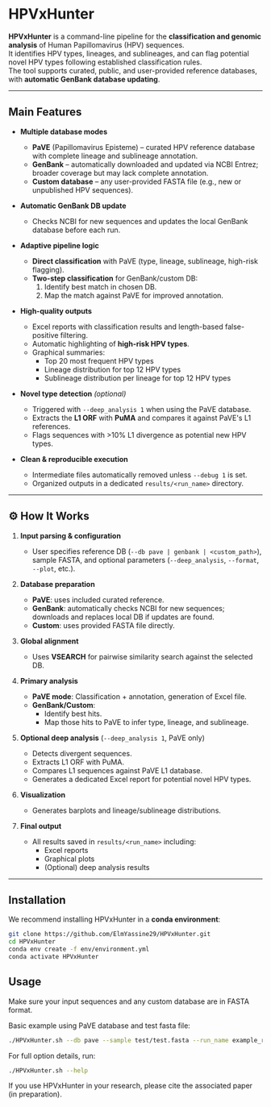 # HPVxHunter

**HPVxHunter** is a command-line pipeline for the **classification and genomic analysis** of Human Papillomavirus (HPV) sequences.  
It identifies HPV types, lineages, and sublineages, and can flag potential novel HPV types following established classification rules.  
The tool supports curated, public, and user-provided reference databases, with **automatic GenBank database updating**.

---

##  Main Features

- **Multiple database modes**  
  - **PaVE** (Papillomavirus Episteme) – curated HPV reference database with complete lineage and sublineage annotation.  
  - **GenBank** – automatically downloaded and updated via NCBI Entrez; broader coverage but may lack complete annotation.  
  - **Custom database** – any user-provided FASTA file (e.g., new or unpublished HPV sequences).  

- **Automatic GenBank DB update**  
  - Checks NCBI for new sequences and updates the local GenBank database before each run.  

- **Adaptive pipeline logic**  
  - **Direct classification** with PaVE (type, lineage, sublineage, high-risk flagging).  
  - **Two-step classification** for GenBank/custom DB:  
    1. Identify best match in chosen DB.  
    2. Map the match against PaVE for improved annotation.  

- **High-quality outputs**  
  - Excel reports with classification results and length-based false-positive filtering.  
  - Automatic highlighting of **high-risk HPV types**.  
  - Graphical summaries:  
    - Top 20 most frequent HPV types  
    - Lineage distribution for top 12 HPV types  
    - Sublineage distribution per lineage for top 12 HPV types  

- **Novel type detection** *(optional)*  
  - Triggered with `--deep_analysis 1` when using the PaVE database.  
  - Extracts the **L1 ORF** with **PuMA** and compares it against PaVE's L1 references.  
  - Flags sequences with >10% L1 divergence as potential new HPV types.  

- **Clean & reproducible execution**  
  - Intermediate files automatically removed unless `--debug 1` is set.  
  - Organized outputs in a dedicated `results/<run_name>` directory.  

---

## ⚙ How It Works

1. **Input parsing & configuration**  
   - User specifies reference DB (`--db pave | genbank | <custom_path>`), sample FASTA, and optional parameters (`--deep_analysis`, `--format`, `--plot`, etc.).  

2. **Database preparation**  
   - **PaVE**: uses included curated reference.  
   - **GenBank**: automatically checks NCBI for new sequences; downloads and replaces local DB if updates are found.  
   - **Custom**: uses provided FASTA file directly.  

3. **Global alignment**  
   - Uses **VSEARCH** for pairwise similarity search against the selected DB.  

4. **Primary analysis**  
   - **PaVE mode**: Classification + annotation, generation of Excel file.  
   - **GenBank/Custom**:  
     - Identify best hits.  
     - Map those hits to PaVE to infer type, lineage, and sublineage.  

5. **Optional deep analysis** (`--deep_analysis 1`, PaVE only)  
   - Detects divergent sequences.  
   - Extracts L1 ORF with PuMA.  
   - Compares L1 sequences against PaVE L1 database.  
   - Generates a dedicated Excel report for potential novel HPV types.  

6. **Visualization**  
   - Generates barplots and lineage/sublineage distributions.  

7. **Final output**  
   - All results saved in `results/<run_name>` including:  
     - Excel reports  
     - Graphical plots  
     - (Optional) deep analysis results  

---

##  Installation

We recommend installing HPVxHunter in a **conda environment**:

```bash
git clone https://github.com/ElmYassine29/HPVxHunter.git
cd HPVxHunter
conda env create -f env/environment.yml
conda activate HPVxHunter
```


## Usage 

Make sure your input sequences and any custom database are in FASTA format.

Basic example using PaVE database and test fasta file:

```bash
./HPVxHunter.sh --db pave --sample test/test.fasta --run_name example_run

```

For full option details, run:
```bash
./HPVxHunter.sh --help

```

If you use HPVxHunter in your research, please cite the associated paper (in preparation).
